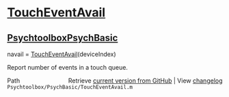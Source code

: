 # [TouchEventAvail](TouchEventAvail)
## [Psychtoolbox](Psychtoolbox)[PsychBasic](PsychBasic)

navail = [TouchEventAvail](TouchEventAvail)(deviceIndex)  
  
Report number of events in a touch queue.  
  




<div class="code_header" style="text-align:right;">
  <span style="float:left;">Path&nbsp;&nbsp;</span> <span class="counter">Retrieve <a href=
  "https://raw.github.com/Psychtoolbox-3/Psychtoolbox-3/beta/Psychtoolbox/PsychBasic/TouchEventAvail.m">current version from GitHub</a> | View <a href=
  "https://github.com/Psychtoolbox-3/Psychtoolbox-3/commits/beta/Psychtoolbox/PsychBasic/TouchEventAvail.m">changelog</a></span>
</div>
<div class="code">
  <code>Psychtoolbox/PsychBasic/TouchEventAvail.m</code>
</div>

